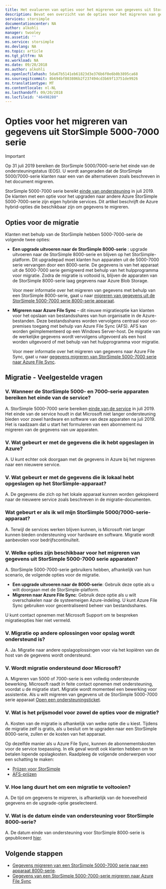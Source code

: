```yaml
---
title: Het evalueren van opties voor het migreren van gegevens uit StorSimple 5000-7000 serie | Microsoft Docs
description: Bevat een overzicht van de opties voor het migreren van gegevens uit de StorSimple 5000-7000-serie.
services: storsimple
documentationcenter: NA
author: alkohli
manager: twooley
ms.assetid: ''
ms.service: storsimple
ms.devlang: NA
ms.topic: article
ms.tgt_pltfrm: NA
ms.workload: NA
ms.date: 09/20/2018
ms.author: alkohli
ms.openlocfilehash: 5da67b5141eb61823d3e376b6f0e6b0b3895ca68
ms.sourcegitcommit: 8b694bf803806b2f237494cd3b69f13751de9926
ms.translationtype: MT
ms.contentlocale: nl-NL
ms.lasthandoff: 09/20/2018
ms.locfileid: "46498280"
---
```

# <a name="options-to-migrate-data-from-storsimple-5000-7000-series"></a>Opties voor het migreren van gegevens uit StorSimple 5000-7000 serie 

> [!IMPORTANT]
> Op 31 juli 2019 bereiken de StorSimple 5000/7000-serie het einde van de ondersteuningstatus (EOS). U wordt aangeraden dat de StorSimple 5000/7000-serie klanten naar een van de alternatieven zoals beschreven in het document migreren.

StorSimple 5000-7000 serie bereikt [einde van ondersteuning](https://support.microsoft.com/lifecycle/search?alpha=StorSimple%205000%2F7000%20Series) in juli 2019. De klanten met een optie voor het upgraden naar andere Azure StorSimple 5000-7000-serie zijn eigen hybride services. Dit artikel beschrijft de Azure hybrid-opties die beschikbaar zijn om gegevens te migreren. 

## <a name="migration-options"></a>Opties voor de migratie

Klanten met behulp van de StorSimple hebben 5000-7000-serie de volgende twee opties:

- **Een upgrade uitvoeren naar de StorSimple 8000-serie** : upgrade uitvoeren naar de StorSimple 8000-serie en blijven op het StorSimple-platform.  Dit upgradepad moet klanten hun apparaten uit de 5000-7000 serie vervangen door een 8000-serie. De gegevens is van het apparaat uit de 5000-7000 serie gemigreerd met behulp van het hulpprogramma voor migratie. Zodra de migratie is voltooid is, blijven de apparaten van de StorSimple 8000-serie laag gegevens naar Azure Blob Storage. 

    Voor meer informatie over het migreren van gegevens met behulp van een StorSimple 8000-serie, gaat u naar [migreren van gegevens uit de StorSimple 5000-7000 serie 8000-serie apparaat](storsimple-8000-migrate-from-5000-7000.md).

- **Migreren naar Azure File Sync** – dit nieuwe migratieoptie kan klanten voor het opslaan van bestandsshares van hun organisatie in de Azure-bestanden. Deze bestandsshares worden vervolgens centraal voor on-premises toegang met behulp van Azure File Sync (AFS). AFS kan worden geïmplementeerd op een Windows Server-host. De migratie van de werkelijke gegevens wordt vervolgens uitgevoerd als een host worden uitgevoerd of met behulp van het hulpprogramma voor migratie.

    Voor meer informatie over het migreren van gegevens naar Azure File Sync, gaat u naar [gegevens migreren van StorSimple 5000-7000 serie naar Azure File Sync](https://aka.ms/StorSimpleMigrationAFS).

## <a name="migration---frequently-asked-questions"></a>Migratie - Veelgestelde vragen

### <a name="q-when-do-the-storsimple-5000-and-7000-series-devices-reach-end-of-service"></a>V. Wanneer de StorSimple 5000- en 7000-serie apparaten bereiken het einde van de service? 

A. StorSimple 5000-7000 serie bereiken [einde van de service](https://support.microsoft.com/lifecycle/search?alpha=StorSimple%205000%2F7000%20Series) in juli 2019. Het einde van de service houdt in dat Microsoft niet langer ondersteuning bieden voor zowel hardware en software van deze apparaten na juli 2019. Het is raadzaam dat u start het formuleren van een abonnement nu migreren van de gegevens van uw apparaten.

### <a name="q-what-happens-to-the-data-i-have-stored-in-azure"></a>V. Wat gebeurt er met de gegevens die ik hebt opgeslagen in Azure?  

A. U kunt echter ook doorgaan met de gegevens in Azure bij het migreren naar een nieuwere service. 


### <a name="q--what-happens-to-the-data-i-have-stored-locally-on-my-storsimple-device"></a>V.  Wat gebeurt er met de gegevens die ik lokaal hebt opgeslagen op het StorSimple-apparaat? 

A. De gegevens die zich op het lokale apparaat kunnen worden gekopieerd naar de nieuwere service zoals beschreven in de migratie-documenten.

### <a name="what-happens-if-i-want-to-keep-my-storsimple-50007000-series-appliance"></a>Wat gebeurt er als ik wil mijn StorSimple 5000/7000-serie-apparaat? 

A. Terwijl de services werken blijven kunnen, is Microsoft niet langer kunnen bieden ondersteuning voor hardware en software. Migratie wordt aanbevolen voor bedrijfscontinuïteit.

### <a name="q-what-options-are-available-to-migrate-data-from-storsimple-5000-7000-series-devices"></a>V. Welke opties zijn beschikbaar voor het migreren van gegevens uit StorSimple 5000-7000 serie apparaten? 

A. StorSimple 5000-7000-serie gebruikers hebben, afhankelijk van hun scenario, de volgende opties voor de migratie. 

 - **Een upgrade uitvoeren naar de 8000-serie**: Gebruik deze optie als u wilt doorgaan met de StorSimple-platform. 
 - **Migreren naar Azure File Sync**: Gebruik deze optie als u wilt overschakelen naar de systeemeigen Azure-indeling. U kunt Azure File Sync gebruiken voor gecentraliseerd beheer van bestandsshares. 

U kunt contact opnemen met Microsoft Support om te bespreken migratieopties hier niet vermeld.

### <a name="q-is-migration-to-other-storage-solutions-supported"></a>V. Migratie op andere oplossingen voor opslag wordt ondersteund is?

A. Ja. Migratie naar andere opslagoplossingen voor via het kopiëren van de host van de gegevens wordt ondersteund.

### <a name="q-is-migration-supported-by-microsoft"></a>V. Wordt migratie ondersteund door Microsoft? 

A. Migreren van 5000 of 7000-serie is een volledig ondersteunde bewerking. Microsoft raadt in feite contact opnemen met ondersteuning, voordat u de migratie start. Migratie wordt momenteel een bewerking voor assistentie. Als u wilt migreren van gegevens uit de StorSimple 5000-7000 serie apparaat [Open een ondersteuningsticket](storsimple-8000-contact-microsoft-support.md).

### <a name="q-what-is-the-pricing-model-for-both-the-migration-options"></a>V. Wat is het prijsmodel voor zowel de opties voor de migratie?

A. Kosten van de migratie is afhankelijk van welke optie die u kiest. Tijdens de migratie zelf is gratis, als u besluit om te upgraden naar een StorSimple 8000-serie, zullen er de kosten van het apparaat. 

Op dezelfde manier als u Azure File Sync, kunnen de abonnementskosten voor de service toepassing. In elk geval wordt ook klanten hebben om te betalen lopende opslagkosten. Raadpleeg de volgende onderwerpen voor een schatting te maken: 
- [Prijzen voor StorSimple](https://azure.microsoft.com/pricing/details/storsimple/)  
- [AFS-prijzen]( https://azure.microsoft.com/pricing/details/storage/files/)

### <a name="q--how-long-does-it-take-to-complete-a-migration"></a>V.  Hoe lang duurt het om een migratie te voltooien?

A. De tijd om gegevens te migreren, is afhankelijk van de hoeveelheid gegevens en de upgrade-optie geselecteerd. 

### <a name="q-what-is-the-end-of-support-date-for-storsimple-8000-series"></a>V. Wat is de datum einde van ondersteuning voor StorSimple 8000-serie?

A. De datum einde van ondersteuning voor StorSimple 8000-serie is gepubliceerd [hier](https://support.microsoft.com/lifecycle/search?alpha=Azure%20StorSimple%208000%20Series).


## <a name="next-steps"></a>Volgende stappen
 - [Gegevens migreren van een StorSimple 5000-7000 serie naar een apparaat 8000-serie](storsimple-8000-migrate-from-5000-7000.md).
 - [Gegevens van een StorSimple 5000-7000-serie migreren naar Azure File Sync](storsimple-5000-7000-afs-migration.md)
